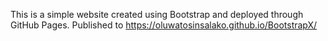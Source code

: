 This is a simple website created using Bootstrap and deployed through GitHub Pages.
Published to https://oluwatosinsalako.github.io/BootstrapX/
